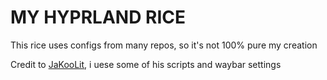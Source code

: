 # MY HYPRLAND RICE
This rice uses configs from many repos, so it's not 100% pure my creation

Credit to [JaKooLit](https://github.com/JaKooLit), i uese some of his scripts and waybar settings
